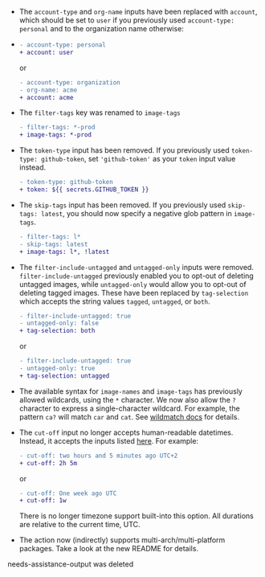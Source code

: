 - The `account-type` and `org-name` inputs have been replaced with `account`, which should be set to `user` if you previously used `account-type: personal` and to the organization name otherwise:

-   ```diff
    - account-type: personal
    + account: user
    ```

    or

    ```diff
    - account-type: organization
    - org-name: acme
    + account: acme
    ```

- The `filter-tags` key was renamed to `image-tags`

    ```diff
    - filter-tags: *-prod
    + image-tags: *-prod
    ```

- The `token-type` input has been removed. If you previously used `token-type: github-token`, set `'github-token'` as your `token` input value instead.

    ```diff
    - token-type: github-token
    + token: ${{ secrets.GITHUB_TOKEN }}
    ```

- The `skip-tags` input has been removed. If you previously used `skip-tags: latest`, you should now specify a negative glob pattern in `image-tags`.

    ```diff
    - filter-tags: l*
    - skip-tags: latest
    + image-tags: l*, !latest
    ```

- The `filter-include-untagged` and `untagged-only` inputs were removed. `filter-include-untagged` previously enabled you to opt-out of deleting untagged images, while `untagged-only` would allow you to opt-out of deleting tagged images. These have been replaced by `tag-selection` which accepts the string values `tagged`, `untagged`, or `both`.

    ```diff
    - filter-include-untagged: true
    - untagged-only: false
    + tag-selection: both
    ```

    or

    ```diff
    - filter-include-untagged: true
    - untagged-only: true
    + tag-selection: untagged
    ```

- The available syntax for `image-names` and `image-tags` has previously allowed wildcards, using the `*` character. We now also allow the `?` character to express a single-character wildcard. For example, the pattern `ca?` will match `car` and  `cat`. See [wildmatch docs](https://github.com/becheran/wildmatch) for details.

- The `cut-off` input no longer accepts human-readable datetimes. Instead, it accepts the inputs listed [here](https://github.com/tailhook/humantime). For example:

    ```diff
    - cut-off: two hours and 5 minutes ago UTC+2
    + cut-off: 2h 5m
    ```

    or

    ```diff
    - cut-off: One week ago UTC
    + cut-off: 1w
    ```

  There is no longer timezone support built-into this option. All durations are relative to the current time, UTC.

- The action now (indirectly) supports multi-arch/multi-platform packages. Take a look at the new README for details.

needs-assistance-output was deleted
